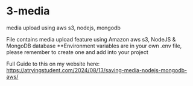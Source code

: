 # 3-media
media upload using aws s3, nodejs, mongodb

File contains media upload feature using Amazon aws s3, NodeJS & MongoDB database 
**Environment variables are in your own .env file, please remember to create one and add into your project

Full Guide to this on my website here: https://atryingstudent.com/2024/08/13/saving-media-nodejs-mongodb-aws/
